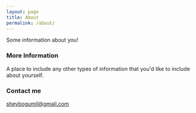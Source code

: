 ```yaml
---
layout: page
title: About
permalink: /about/
---
```


Some information about you!

### More Information

A place to include any other types of information that you'd like to include about yourself.

### Contact me

[sheybogumil@gmail.com](mailto:sheybogumil@gmail.com)

